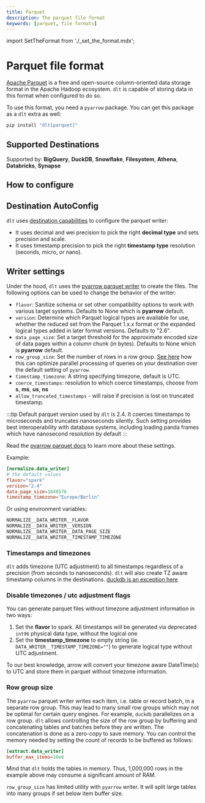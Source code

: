 ```yaml
---
title: Parquet
description: The parquet file format
keywords: [parquet, file formats]
---
```

import SetTheFormat from './_set_the_format.mdx';

# Parquet file format

[Apache Parquet](https://en.wikipedia.org/wiki/Apache_Parquet) is a free and open-source column-oriented data storage format in the Apache Hadoop ecosystem. `dlt` is capable of storing data in this format when configured to do so.

To use this format, you need a `pyarrow` package. You can get this package as a `dlt` extra as well:

```sh
pip install "dlt[parquet]"
```

## Supported Destinations

Supported by: **BigQuery**, **DuckDB**, **Snowflake**, **Filesystem**, **Athena**, **Databricks**, **Synapse**

## How to configure

<SetTheFormat file_type="parquet"/>

## Destination AutoConfig
`dlt` uses [destination capabilities](../../walkthroughs/create-new-destination.md#3-set-the-destination-capabilities) to configure the parquet writer:
* It uses decimal and wei precision to pick the right **decimal type** and sets precision and scale.
* It uses timestamp precision to pick the right **timestamp type** resolution (seconds, micro, or nano).

## Writer settings

Under the hood, `dlt` uses the [pyarrow parquet writer](https://arrow.apache.org/docs/python/generated/pyarrow.parquet.ParquetWriter.html) to create the files. The following options can be used to change the behavior of the writer:

- `flavor`: Sanitize schema or set other compatibility options to work with various target systems. Defaults to None which is **pyarrow** default.
- `version`: Determine which Parquet logical types are available for use, whether the reduced set from the Parquet 1.x.x format or the expanded logical types added in later format versions. Defaults to "2.6".
- `data_page_size`: Set a target threshold for the approximate encoded size of data pages within a column chunk (in bytes). Defaults to None which is **pyarrow** default.
- `row_group_size`: Set the number of rows in a row group. [See here](#row-group-size) how this can optimize parallel processing of queries on your destination over the default setting of `pyarrow`.
- `timestamp_timezone`: A string specifying timezone, default is UTC.
- `coerce_timestamps`: resolution to which coerce timestamps, choose from **s**, **ms**, **us**, **ns**
- `allow_truncated_timestamps` - will raise if precision is lost on truncated timestamp.

:::tip
Default parquet version used by `dlt` is 2.4. It coerces timestamps to microseconds and truncates nanoseconds silently. Such setting
provides best interoperability with database systems, including loading panda frames which have nanosecond resolution by default
:::

Read the [pyarrow parquet docs](https://arrow.apache.org/docs/python/generated/pyarrow.parquet.ParquetWriter.html) to learn more about these settings.

Example:

```toml
[normalize.data_writer]
# the default values
flavor="spark"
version="2.4"
data_page_size=1048576
timestamp_timezone="Europe/Berlin"
```

Or using environment variables:

```sh
NORMALIZE__DATA_WRITER__FLAVOR
NORMALIZE__DATA_WRITER__VERSION
NORMALIZE__DATA_WRITER__DATA_PAGE_SIZE
NORMALIZE__DATA_WRITER__TIMESTAMP_TIMEZONE
```

### Timestamps and timezones
`dlt` adds timezone (UTC adjustment) to all timestamps regardless of a precision (from seconds to nanoseconds). `dlt` will also create TZ aware timestamp columns in
the destinations. [duckdb is an exception here](../destinations/duckdb.md#supported-file-formats)

### Disable timezones / utc adjustment flags
You can generate parquet files without timezone adjustment information in two ways:
1. Set the **flavor** to spark. All timestamps will be generated via deprecated `int96` physical data type, without the logical one
2. Set the **timestamp_timezone** to empty string (ie. `DATA_WRITER__TIMESTAMP_TIMEZONE=""`) to generate logical type without UTC adjustment.

To our best knowledge, arrow will convert your timezone aware DateTime(s) to UTC and store them in parquet without timezone information.


### Row group size
The `pyarrow` parquet writer writes each item, i.e. table or record batch, in a separate row group. 
This may lead to many small row groups which may not be optimal for certain query engines. For example, `duckdb` parallelizes on a row group.
`dlt` allows controlling the size of the row group by
buffering and concatenating tables and batches before they are written. The concatenation is done as a zero-copy to save memory.
You can control the memory needed by setting the count of records to be buffered as follows:
```toml
[extract.data_writer]
buffer_max_items=10e6
```
Mind that `dlt` holds the tables in memory. Thus, 1,000,000 rows in the example above may consume a significant amount of RAM.

`row_group_size` has limited utility with `pyarrow` writer. It will split large tables into many groups if set below item buffer size.